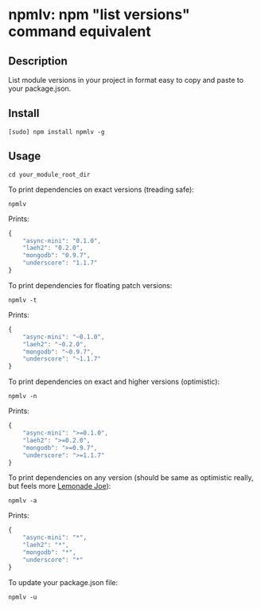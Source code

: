 # npmlv: npm "list versions" command equivalent

## Description

List module versions in your project in format easy to copy and paste to your package.json.

## Install

	[sudo] npm install npmlv -g
	
## Usage

	cd your_module_root_dir
	
To print dependencies on exact versions (treading safe):

	npmlv

Prints:

```js
{
    "async-mini": "0.1.0",
    "laeh2": "0.2.0",
    "mongodb": "0.9.7",
    "underscore": "1.1.7"
}
```

To print dependencies for floating patch versions:

	npmlv -t

Prints:

```js
{
    "async-mini": "~0.1.0",
    "laeh2": "~0.2.0",
    "mongodb": "~0.9.7",
    "underscore": "~1.1.7"
}
```
To print dependencies on exact and higher versions (optimistic):

	npmlv -n

Prints:

```js
{
    "async-mini": ">=0.1.0",
    "laeh2": ">=0.2.0",
    "mongodb": ">=0.9.7",
    "underscore": ">=1.1.7"
}
```
	
To print dependencies on any version (should be same as optimistic really, but feels more [Lemonade Joe](http://www.imdb.com/title/tt0058275/)):

	npmlv -a

Prints:

```js
{
    "async-mini": "*",
    "laeh2": "*",
    "mongodb": "*",
    "underscore": "*"
}
```

To update your package.json file:

	npmlv -u

